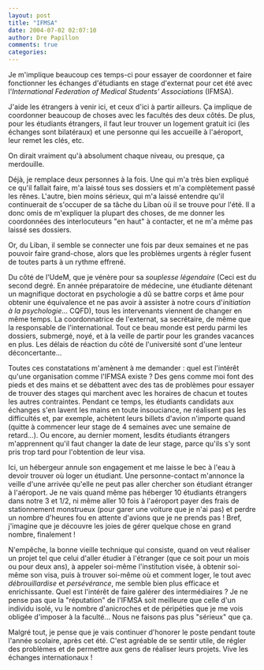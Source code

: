 ```yaml
---
layout: post
title: "IFMSA"
date: 2004-07-02 02:07:10
author: Dre Papillon
comments: true
categories: 
---
```



Je m'implique beaucoup ces temps-ci pour essayer de coordonner et faire fonctionner les échanges d'étudiants en stage d'externat pour cet été avec l'*International Federation of Medical Students' Associations* (IFMSA).

J'aide les étrangers à venir ici, et ceux d'ici à partir ailleurs.  Ça implique de coordonner beaucoup de choses avec les facultés des deux côtés.  De plus, pour les étudiants étrangers, il faut leur trouver un logement gratuit ici (les échanges sont bilatéraux) et une personne qui les accueille à l'aéroport, leur remet les clés, etc.

On dirait vraiment qu'à absolument chaque niveau, ou presque, ça merdouille.

Déjà, je remplace deux personnes à la fois.  Une qui m'a très bien expliqué ce qu'il fallait faire, m'a laissé tous ses dossiers et m'a complètement passé les rênes.  L'autre, bien moins sérieux, qui m'a laissé entendre qu'il continuerait de s'occuper de sa tâche du Liban où il se trouve pour l'été.  Il a donc omis de m'expliquer la plupart des choses, de me donner les coordonnées des interlocuteurs "en haut" à contacter, et ne m'a même pas laissé ses dossiers.

Or, du Liban, il semble se connecter une fois par deux semaines et ne pas pouvoir faire grand-chose, alors que les problèmes urgents à régler fusent de toutes parts à un rythme effrené.

Du côté de l'UdeM, que je vénère pour sa *souplesse légendaire* (Ceci est du second degré.  En année préparatoire de médecine, une étudiante détenant un magnifique doctorat en psychologie a dû se battre corps et âme pour obtenir une équivalence et ne pas avoir à assister à notre cours d'*initiation à la psychologie*...  CQFD), tous les intervenants viennent de changer en même temps.  La coordonnatrice de l'externat, sa secrétaire, de même que la responsable de l'international.  Tout ce beau monde est perdu parmi les dossiers, submergé, noyé, et à la veille de partir pour les grandes vacances en plus.  Les délais de réaction du côté de l'université sont d'une lenteur déconcertante...

Toutes ces constatations m'amènent à me demander : quel est l'intérêt qu'une organisation comme l'IFMSA existe ?  Des gens comme moi font des pieds et des mains et se débattent avec des tas de problèmes pour essayer de trouver des stages qui marchent avec les horaires de chacun et toutes les autres contraintes.  Pendant ce temps, les étudiants candidats aux échanges s'en lavent les mains en toute insouciance, ne réalisent pas les difficultés et, par exemple, achètent leurs billets d'avion n'importe quand (quitte à commencer leur stage de 4 semaines avec une semaine de retard...).  Ou encore, au dernier moment, lesdits étudiants étrangers m'apprennent qu'il faut changer la date de leur stage, parce qu'ils s'y sont pris trop tard pour l'obtention de leur visa.

Ici, un hébergeur annule son engagement et me laisse le bec à l'eau à devoir trouver où loger un étudiant.  Une personne-contact m'annonce la veille d'une arrivée qu'elle ne peut pas aller chercher son étudiant étranger à l'aéroport.  Je ne vais quand même pas héberger 10 étudiants étrangers dans notre 3 et 1/2, ni même aller 10 fois à l'aéroport payer des frais de stationnement monstrueux (pour garer une voiture que je n'ai pas) et perdre un nombre d'heures fou en attente d'avions que je ne prends pas !  Bref, j'imagine que je découvre les joies de gérer quelque chose en grand nombre, finalement !

N'empêche, la bonne vieille technique qui consiste, quand on veut réaliser un projet tel que celui d'aller étudier à l'étranger (que ce soit pour un mois ou pour deux ans), à appeler soi-même l'institution visée, à obtenir soi-même son visa, puis à trouver soi-même où et comment loger, le tout avec *débrouillardise* et *persévérance*, me semble bien plus efficace et enrichissante.  Quel est l'intérêt de faire galérer des intermédiaires ?  Je ne pense pas que la "réputation" de l'IFMSA soit meilleure que celle d'un individu isolé, vu le nombre d'anicroches et de péripéties que je me vois obligée d'imposer à la faculté...  Nous ne faisons pas plus "sérieux" que ça.

Malgré tout, je pense que je vais continuer d'honorer le poste pendant toute l'année scolaire, après cet été.  C'est agréable de se sentir utile, de régler des problèmes et de permettre aux gens de réaliser leurs projets.  Vive les échanges internationaux !